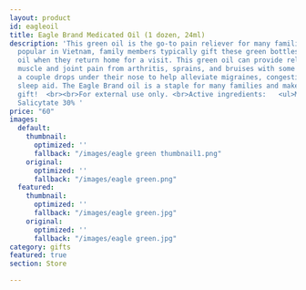 ```yaml
---
layout: product
id: eagleoil
title: Eagle Brand Medicated Oil (1 dozen, 24ml)
description: 'This green oil is the go-to pain reliever for many families. Especially
  popular in Vietnam, family members typically gift these green bottles of medicated
  oil when they return home for a visit. This green oil can provide relief for minor
  muscle and joint pain from arthritis, sprains, and bruises with some customers putting
  a couple drops under their nose to help alleviate migraines, congestion, or as a
  sleep aid. The Eagle Brand oil is a staple for many families and make for a great
  gift!  <br><br>For external use only. <br>Active ingredients:   <ul>Menthol 14.5%  <ul>Methyl
  Salicytate 30% '
price: "60"
images:
  default:
    thumbnail:
      optimized: ''
      fallback: "/images/eagle green thumbnail1.png"
    original:
      optimized: ''
      fallback: "/images/eagle green.png"
  featured:
    thumbnail:
      optimized: ''
      fallback: "/images/eagle green.jpg"
    original:
      optimized: ''
      fallback: "/images/eagle green.jpg"
category: gifts
featured: true
section: Store

---
```

